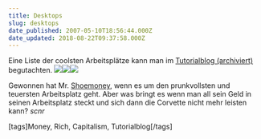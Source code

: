 ```yaml
---
title: Desktops
slug: desktops
date_published: 2007-05-10T18:56:44.000Z
date_updated: 2018-08-22T09:37:58.000Z
---
```


Eine Liste der coolsten Arbeitsplätze kann man im [Tutorialblog (archiviert)](http://web.archive.org/web/20070512084730/http://tutorialblog.org:80/cool-workspaces/) begutachten.
[![](//picdump.thafaker.de/img244.imageshack.us/img244/1461/303cl0.jpg)](http://picdump.thafaker.de/img244.imageshack.us/img244/1461/303cl0.jpg)[![](//picdump.thafaker.de/img244.imageshack.us/img63/9617/120wb7.jpg)](http://picdump.thafaker.de/img244.imageshack.us/img63/9617/120wb7.jpg)[![](//picdump.thafaker.de/img244.imageshack.us/img53/3368/234uc2.jpg)](http://picdump.thafaker.de/img244.imageshack.us/img53/3368/234uc2.jpg)

Gewonnen hat Mr. [Shoemoney](http://www.shoemoney.com/gallery/v/New+Office/), wenn es um den prunkvollsten und teuersten Arbeitsplatz geht. Aber was bringt es wenn man all sein Geld in seinen Arbeitsplatz steckt und sich dann die Corvette nicht mehr leisten kann? *scnr*

[tags]Money, Rich, Capitalism, Tutorialblog[/tags]

